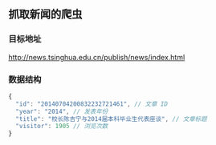 ## 抓取新闻的爬虫

### 目标地址

<http://news.tsinghua.edu.cn/publish/news/index.html>

### 数据结构

```javascript
{
  "id": "20140704200832232721461", // 文章 ID
  "year": "2014", // 发表年份
  "title": "校长陈吉宁与2014届本科毕业生代表座谈", // 文章标题
  "visitor": 1905 // 浏览次数
}
```